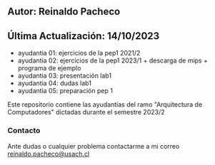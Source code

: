 ## Autor: Reinaldo Pacheco
## Última Actualización: 14/10/2023

- ayudantia 01: ejercicios de la pep1 2021/2
- ayudantia 02: ejercicios de la pep1 2023/1 + descarga de mips + programa de ejemplo
- ayudantia 03: presentación lab1
- ayudantia 04: dudas lab1
- ayudantia 05: preparación pep 1

Este repositorio contiene las ayudantías del ramo "Arquitectura de Computadores" dictadas durante el semestre 2023/2

### Contacto

Ante dudas o cualquier problema contactarme a mi correo reinaldo.pacheco@usach.cl